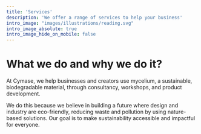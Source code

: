 ```yaml
---
title: 'Services'
description: 'We offer a range of services to help your business'
intro_image: "images/illustrations/reading.svg"
intro_image_absolute: true
intro_image_hide_on_mobile: false
---
```


# What we do and why we do it?

At Cymase, we help businesses and creators use mycelium, a sustainable, biodegradable material, through consultancy, workshops, and product development. 

We do this because we believe in building a future where design and industry are eco-friendly, reducing waste and pollution by using nature-based solutions. Our goal is to make sustainability accessible and impactful for everyone.